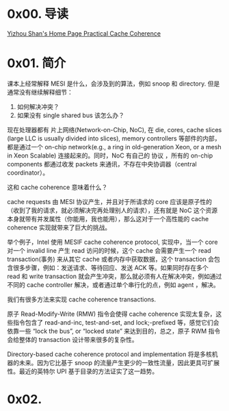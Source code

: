 # 0x00. 导读

[Yizhou Shan's Home Page Practical Cache Coherence](http://lastweek.io/notes/cache_coherence/)

# 0x01. 简介

课本上经常解释 MESI 是什么，会涉及到的算法，例如 snoop 和 directory. 但是通常没有继续解释细节：
1. 如何解决冲突？
2. 如果没有 single shared bus 该怎么办？

现在处理器都有 片上网络(Network-on-Chip, NoC), 在 die, cores, cache slices (large LLC is usually divided into slices), memory controllers 等部件的内部，都是通过一个 on-chip network(e.g., a ring in old-generation Xeon, or a mesh in Xeon Scalable) 连接起来的。同时，NoC 有自己的 协议 ，所有的 on-chip components 都通过收发 packets 来通讯，不存在中央协调器（central coordinator）。

这和 cache coherence 意味着什么？

cache requests 由 MESI 协议产生，并且对于所请求的 core 应该是原子性的（收到了我的请求，就必须解决完再处理别人的请求），还有就是 NoC 这个资源本身就带有并发属性（你能用，我也能用），那么这对于一个高性能的 cache coherence 实现就带来了巨大的挑战。

举个例子，Intel 使用 MESIF cache coherence protocol, 实现中，当一个 core 对一个 invalid line 产生 read 访问的时候，这个 cache 会需要产生一个 read transaction(事务) 来从其它 cache 或者内存中获取数据，这个 transaction 会包含很多步骤，例如：发送请求、等待回应、发送 ACK 等。如果同时存在多个 read 和 write transaction 就会产生冲突，那么就必须有人在解决冲突，例如通过不同的 cache controller 解决，或者通过单个串行化的点，例如 agent ，解决。

我们有很多方法来实现 cache coherence transactions.

原子 Read-Modify-Write (RMW) 指令会使得 cache coherence 实现太复杂，这些指令包含了 read-and-inc, test-and-set, and lock;-prefixed 等，感觉它们会依靠一些 “lock the bus”, or “locked state” 来达到目的，总之，原子 RWM 指令会给整体的 transaction 设计带来很多的复杂性。

Directory-based cache coherence protocol and implementation 将是多核机器的未来。因为它比基于 snoop 的流量产生更少的一致性流量，因此更具可扩展性。最近的英特尔 UPI 基于目录的方法证实了这一趋势。


# 0x02. 